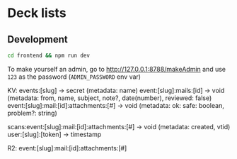 # Deck lists

## Development

```bash
cd frontend && npm run dev
```

To make yourself an admin, go to <http://127.0.0.1:8788/makeAdmin> and use `123` as the password (`ADMIN_PASSWORD` env var)

KV:
events:[slug] -> secret (metadata: name)
event:[slug]:mails:[id] -> void (metadata: from, name, subject, note?, date(number), reviewed: false)
event:[slug]:mail:[id]:attachments:[#] -> void (metadata: ok: safe: boolean, problem?: string)

scans:event:[slug]:mail:[id]:attachments:[#] -> void (metadata: created, vtid)
user:[slug]:[token] -> timestamp

R2:
event:[slug]:mail:[id]:attachments:[#]
